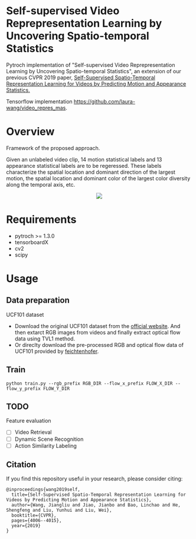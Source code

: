 # Self-supervised Video Reprepresentation Learning by Uncovering Spatio-temporal Statistics
Pytroch implementation of "Self-supervised Video Reprepresentation Learning by Uncovering Spatio-temporal Statistics", an extension of our previous CVPR 2019 paper, [Self-Supervised Spatio-Temporal Representation Learning for Videos by Predicting Motion and Appearance Statistics.](http://openaccess.thecvf.com/content_CVPR_2019/html/Wang_Self-Supervised_Spatio-Temporal_Representation_Learning_for_Videos_by_Predicting_Motion_and_CVPR_2019_paper.html) 

Tensorflow implementation https://github.com/laura-wang/video_repres_mas.

# Overview
Framework of the proposed approach.

Given an unlabeled video clip, 14 motion statistical labels and 13 appearance statistical labels are to be regeressed. These labels characterize the spatial location and dominant direction of the largest motion, the spatial location and dominant color of the largest color diversity along the temporal axis, etc. 

<p align="center">
  <img src="https://s1.ax1x.com/2020/06/28/N2krnO.md.png" />
</p>

# Requirements
- pytroch >= 1.3.0
- tensorboardX
- cv2
- scipy

# Usage

## Data preparation

UCF101 dataset
- Download the original UCF101 dataset from the [official website](https://www.crcv.ucf.edu/data/UCF101.php). And then extarct RGB images from videos and finally extract optical flow data using TVL1 method.
- Or direclty download the pre-processed RGB and optical flow data of UCF101 provided by [feichtenhofer](https://github.com/feichtenhofer/twostreamfusion).

## Train

`python train.py --rgb_prefix RGB_DIR --flow_x_prefix FLOW_X_DIR --flow_y_prefix FLOW_Y_DIR`

## TODO
Feature evaluation

- [ ] Video Retrieval
- [ ] Dynamic Scene Recognition
- [ ] Action Similarity Labeling

## Citation

If you find this repository useful in your research, please consider citing:

```
@inproceedings{wang2019self,
  title={Self-Supervised Spatio-Temporal Representation Learning for Videos by Predicting Motion and Appearance Statistics},
  author={Wang, Jiangliu and Jiao, Jianbo and Bao, Linchao and He, Shengfeng and Liu, Yunhui and Liu, Wei},
  booktitle={CVPR},
  pages={4006--4015},
  year={2019}
}
```






